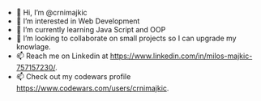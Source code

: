- 👋 Hi, I’m @crnimajkic
- 👀 I’m interested in Web Development
- 🌱 I’m currently learning Java Script and OOP
- 💞️ I’m looking to collaborate on small projects so I can upgrade my knowlage.
- 📫 Reach me on Linkedin at https://www.linkedin.com/in/milos-majkic-757157230/.
- 📫 Check out my codewars profile https://www.codewars.com/users/crnimajkic.

<!---
crnimajkic/crnimajkic is a ✨ special ✨ repository because its `README.md` (this file) appears on your GitHub profile.
You can click the Preview link to take a look at your changes.
--->
